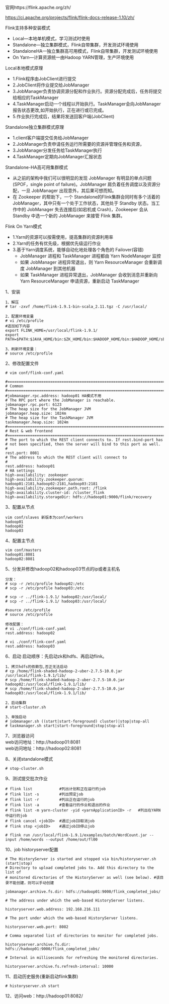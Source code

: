 官网https://flink.apache.org/zh/

https://ci.apache.org/projects/flink/flink-docs-release-1.10/zh/

Flink支持多种安装模式
- Local—本地单机模式，学习测试时使用
- Standalone—独立集群模式，Flink自带集群，开发测试环境使用
- StandaloneHA—独立集群高可用模式，Flink自带集群，开发测试环境使用
- On Yarn—计算资源统一由Hadoop YARN管理，生产环境使用

Local本地模式原理
- 1.Flink程序由JobClient进行提交
- 2.JobClient将作业提交给JobManager
- 3.JobManager负责协调资源分配和作业执行。资源分配完成后，任务将提交给相应的TaskManager
- 4.TaskManager启动一个线程以开始执行。TaskManager会向JobManager报告状态更改,如开始执行，正在进行或已完成。 
- 5.作业执行完成后，结果将发送回客户端(JobClient)

Standalone独立集群模式原理
- 1.client客户端提交任务给JobManager
- 2.JobManager负责申请任务运行所需要的资源并管理任务和资源，
- 3.JobManager分发任务给TaskManager执行
- 4.TaskManager定期向JobManager汇报状态

Standalone-HA高可用集群模式
- 从之前的架构中我们可以很明显的发现 JobManager 有明显的单点问题(SPOF，single point of failure)。JobManager 肩负着任务调度以及资源分配，一旦 JobManager 出现意外，其后果可想而知。
- 在 Zookeeper 的帮助下，一个 Standalone的Flink集群会同时有多个活着的 JobManager，其中只有一个处于工作状态，其他处于 Standby 状态。当工作中的 JobManager 失去连接后(如宕机或 Crash)，Zookeeper 会从 Standby 中选一个新的 JobManager 来接管 Flink 集群。

Flink On Yarn模式
- 1.Yarn的资源可以按需使用，提高集群的资源利用率
- 2.Yarn的任务有优先级，根据优先级运行作业
- 3.基于Yarn调度系统，能够自动化地处理各个角色的 Failover(容错)
  - JobManager 进程和 TaskManager 进程都由 Yarn NodeManager 监控
  - 如果 JobManager 进程异常退出，则 Yarn ResourceManager 会重新调度 JobManager 到其他机器
  - 如果 TaskManager 进程异常退出，JobManager 会收到消息并重新向 Yarn ResourceManager 申请资源，重新启动 TaskManager


1、安装
```
1、解压
# tar -zxvf /home/flink-1.9.1-bin-scala_2.11.tgz -C /usr/local/

2、配置环境变量
# vi /etc/profile
#追加如下内容
export FLINK_HOME=/usr/local/flink-1.9.1/
export
PATH=$PATH:$JAVA_HOME/bin:$ZK_HOME/bin:$HADOOP_HOME/bin:$HADOOP_HOME/sbin:$KAFKA_HOME/bin:$FLINK_HOME/bin

3、刷新环境变量：
# source /etc/profile
```

2、修改配置文件
```
# vim conf/flink-conf.yaml

#==============================================================================
# Common
#==============================================================================
#jobmanager.rpc.address: hadoop01 HA模式不用
# The RPC port where the JobManager is reachable.
jobmanager.rpc.port: 6123
# The heap size for the JobManager JVM
jobmanager.heap.size: 1024m
# The heap size for the TaskManager JVM
taskmanager.heap.size: 1024m
#==============================================================================
# Rest & web frontend
#==============================================================================
# The port to which the REST client connects to. If rest.bind-port has
# not been specified, then the server will bind to this port as well.
#
rest.port: 8081
# The address to which the REST client will connect to
#
rest.address: hadoop01
# HA settings
high-availability: zookeeper
high-availability.zookeeper.quorum: hadoop01:2181,hadoop02:2181,hadoop03:2181
high-availability.zookeeper.path.root: /flink
high-availability.cluster-id: /cluster_flink
high-availability.storageDir: hdfs://hadoop01:9000/flink/recovery
```

3、配置从节点
```
vim conf/slaves 新版本为conf/workers
hadoop01
hadoop02
hadoop03
```

4、配置主节点
```
vim conf/masters
hadoop01:8081
hadoop02:8081
```

5、分发并修改hadoop02和hadoop03节点的ip或者主机名
```
分发：
# scp -r /etc/profile hadoop02:/etc
# scp -r /etc/profile hadoop03:/etc

# scp -r ../flink-1.9.1/ hadoop02:/usr/local/
# scp -r ../flink-1.9.1/ hadoop03:/usr/local/

#source /etc/profile
# source /etc/profile

修改配置：
# vi ./conf/flink-conf.yaml
rest.address: hadoop02

# vi ./conf/flink-conf.yaml
rest.address: hadoop03
```

6、启动
启动顺序：先启动zk和hdfs、再启动flink。
```
1、拷贝hdfs的依赖包,否正无法启动
# cp /home/flink-shaded-hadoop-2-uber-2.7.5-10.0.jar
/usr/local/flink-1.9.1/lib/
# scp /home/flink-shaded-hadoop-2-uber-2.7.5-10.0.jar
hadoop02:/usr/local/flink-1.9.1/lib/
# scp /home/flink-shaded-hadoop-2-uber-2.7.5-10.0.jar
hadoop03:/usr/local/flink-1.9.1/lib/

2、启动集群
# start-cluster.sh

3、单独启动
# jobmanager.sh ((start|start-foreground) cluster)|stop|stop-all
# taskmanager.sh start|start-foreground|stop|stop-all

```

7、浏览器访问  
web访问地址：http://hadoop01:8081  
web访问地址：http://hadoop02:8081

8、关闭standalone模式
```
# stop-cluster.sh
```

9、测试提交批次作业
```
# flink list            #列出计划和正在运行的job
# flink list -s         #列出预定job
# flink list -r         #列出正在运行的job
# flink list -a         #查看运行的作业和退出的作业
# flink list -m yarn-cluster -yid <yarnApplicationID> -r   #列出在YARN 中运行的job
# flink cancel <jobID>  #通过jobID取消job
# flink stop <jobID>    #通过jobID停止job

# flink run /usr/local/flink-1.9.1/examples/batch/WordCount.jar --input /home/words --output /home/out/fl00
```


10、job historyserver配置
```
# The HistoryServer is started and stopped via bin/historyserver.sh (start|stop)
# Directory to upload completed jobs to. Add this directory to the list of
# monitored directories of the HistoryServer as well (see below). #该目录不能创建，则可以手动创建

jobmanager.archive.fs.dir: hdfs://hadoop01:9000/flink_completed_jobs/

# The address under which the web-based HistoryServer listens.

historyserver.web.address: 192.168.216.111

# The port under which the web-based HistoryServer listens.

historyserver.web.port: 8082

# Comma separated list of directories to monitor for completed jobs.

historyserver.archive.fs.dir: hdfs://hadoop01:9000/flink_completed_jobs/

# Interval in milliseconds for refreshing the monitored directories.

historyserver.archive.fs.refresh-interval: 10000
```

11、启动历史服务(重新启动flink集群)
```
# historyserver.sh start
```

12、访问web：http://hadoop01:8082/


